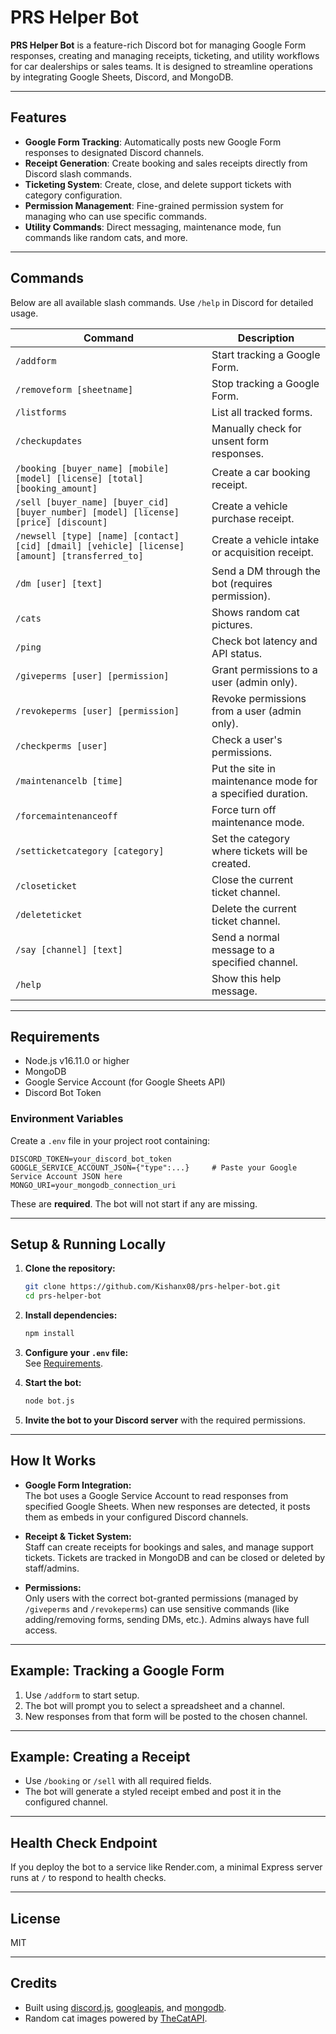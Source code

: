 # PRS Helper Bot

**PRS Helper Bot** is a feature-rich Discord bot for managing Google Form responses, creating and managing receipts, ticketing, and utility workflows for car dealerships or sales teams. It is designed to streamline operations by integrating Google Sheets, Discord, and MongoDB.

---

## Features

- **Google Form Tracking**: Automatically posts new Google Form responses to designated Discord channels.
- **Receipt Generation**: Create booking and sales receipts directly from Discord slash commands.
- **Ticketing System**: Create, close, and delete support tickets with category configuration.
- **Permission Management**: Fine-grained permission system for managing who can use specific commands.
- **Utility Commands**: Direct messaging, maintenance mode, fun commands like random cats, and more.

---

## Commands

Below are all available slash commands. Use `/help` in Discord for detailed usage.

| Command | Description |
|---------|-------------|
| `/addform` | Start tracking a Google Form. |
| `/removeform [sheetname]` | Stop tracking a Google Form. |
| `/listforms` | List all tracked forms. |
| `/checkupdates` | Manually check for unsent form responses. |
| `/booking [buyer_name] [mobile] [model] [license] [total] [booking_amount]` | Create a car booking receipt. |
| `/sell [buyer_name] [buyer_cid] [buyer_number] [model] [license] [price] [discount]` | Create a vehicle purchase receipt. |
| `/newsell [type] [name] [contact] [cid] [dmail] [vehicle] [license] [amount] [transferred_to]` | Create a vehicle intake or acquisition receipt. |
| `/dm [user] [text]` | Send a DM through the bot (requires permission). |
| `/cats` | Shows random cat pictures. |
| `/ping` | Check bot latency and API status. |
| `/giveperms [user] [permission]` | Grant permissions to a user (admin only). |
| `/revokeperms [user] [permission]` | Revoke permissions from a user (admin only). |
| `/checkperms [user]` | Check a user's permissions. |
| `/maintenancelb [time]` | Put the site in maintenance mode for a specified duration. |
| `/forcemaintenanceoff` | Force turn off maintenance mode. |
| `/setticketcategory [category]` | Set the category where tickets will be created. |
| `/closeticket` | Close the current ticket channel. |
| `/deleteticket` | Delete the current ticket channel. |
| `/say [channel] [text]` | Send a normal message to a specified channel. |
| `/help` | Show this help message. |

---

## Requirements

- Node.js v16.11.0 or higher
- MongoDB
- Google Service Account (for Google Sheets API)
- Discord Bot Token

### Environment Variables

Create a `.env` file in your project root containing:

```
DISCORD_TOKEN=your_discord_bot_token
GOOGLE_SERVICE_ACCOUNT_JSON={"type":...}     # Paste your Google Service Account JSON here
MONGO_URI=your_mongodb_connection_uri
```

These are **required**. The bot will not start if any are missing.

---

## Setup & Running Locally

1. **Clone the repository:**
   ```sh
   git clone https://github.com/Kishanx08/prs-helper-bot.git
   cd prs-helper-bot
   ```

2. **Install dependencies:**
   ```sh
   npm install
   ```

3. **Configure your `.env` file:**  
   See [Requirements](#requirements).

4. **Start the bot:**
   ```sh
   node bot.js
   ```

5. **Invite the bot to your Discord server** with the required permissions.

---

## How It Works

- **Google Form Integration:**  
  The bot uses a Google Service Account to read responses from specified Google Sheets. When new responses are detected, it posts them as embeds in your configured Discord channels.

- **Receipt & Ticket System:**  
  Staff can create receipts for bookings and sales, and manage support tickets. Tickets are tracked in MongoDB and can be closed or deleted by staff/admins.

- **Permissions:**  
  Only users with the correct bot-granted permissions (managed by `/giveperms` and `/revokeperms`) can use sensitive commands (like adding/removing forms, sending DMs, etc.). Admins always have full access.

---

## Example: Tracking a Google Form

1. Use `/addform` to start setup.
2. The bot will prompt you to select a spreadsheet and a channel.
3. New responses from that form will be posted to the chosen channel.

---

## Example: Creating a Receipt

- Use `/booking` or `/sell` with all required fields.  
- The bot will generate a styled receipt embed and post it in the configured channel.

---

## Health Check Endpoint

If you deploy the bot to a service like Render.com, a minimal Express server runs at `/` to respond to health checks.

---

## License

MIT

---

## Credits

- Built using [discord.js](https://discord.js.org/), [googleapis](https://www.npmjs.com/package/googleapis), and [mongodb](https://mongodb.github.io/node-mongodb-native/).
- Random cat images powered by [TheCatAPI](https://thecatapi.com/).
````
